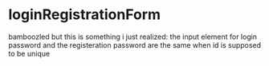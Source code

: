 # loginRegistrationForm
bamboozled but this is something i just realized:
the input element for login password and the registeration password are the same when id is supposed to be unique
